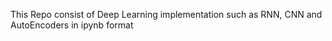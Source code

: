This Repo consist of Deep Learning implementation such as RNN, CNN and AutoEncoders in ipynb format
